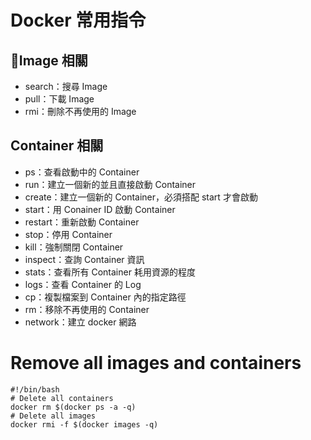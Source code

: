 # Docker 常用指令

## Image 相關

* search：搜尋 Image
* pull：下載 Image
* rmi：刪除不再使用的 Image

## Container 相關

* ps：查看啟動中的 Container
* run：建立一個新的並且直接啟動 Container
* create：建立一個新的 Container，必須搭配 start 才會啟動
* start：用 Conainer ID 啟動 Container
* restart：重新啟動 Container
* stop：停用 Container
* kill：強制關閉 Container
* inspect：查詢 Container 資訊
* stats：查看所有 Container 耗用資源的程度
* logs：查看 Container 的 Log
* cp：複製檔案到 Container 內的指定路徑
* rm：移除不再使用的 Container
* network：建立 docker 網路

# Remove all images and containers
```
#!/bin/bash
# Delete all containers
docker rm $(docker ps -a -q)
# Delete all images
docker rmi -f $(docker images -q)
```


